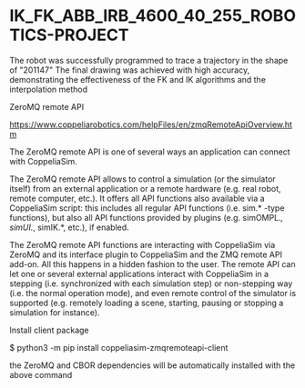 # IK_FK_ABB_IRB_4600_40_255_ROBOTICS-PROJECT
The robot was successfully programmed to trace a  trajectory in the shape of "201147"  The final drawing was achieved with high accuracy,  demonstrating the effectiveness of the FK and IK  algorithms and the interpolation method

ZeroMQ remote API

https://www.coppeliarobotics.com/helpFiles/en/zmqRemoteApiOverview.htm


The ZeroMQ remote API is one of several ways an application can connect with CoppeliaSim.



The ZeroMQ remote API allows to control a simulation (or the simulator itself) from an external application or a remote hardware (e.g. real robot, remote computer, etc.). It offers all API functions also available via a CoppeliaSim script: this includes all regular API functions (i.e. sim.* -type functions), but also all API functions provided by plugins (e.g. simOMPL.*, simUI.*, simIK.*, etc.), if enabled.



The ZeroMQ remote API functions are interacting with CoppeliaSim via ZeroMQ and its interface plugin to CoppeliaSim and the ZMQ remote API add-on. All this happens in a hidden fashion to the user. The remote API can let one or several external applications interact with CoppeliaSim in a stepping (i.e. synchronized with each simulation step) or non-stepping way (i.e. the normal operation mode), and even remote control of the simulator is supported (e.g. remotely loading a scene, starting, pausing or stopping a simulation for instance).



Install client package


$ python3 -m pip install coppeliasim-zmqremoteapi-client


the ZeroMQ and CBOR dependencies will be automatically installed with the above command
